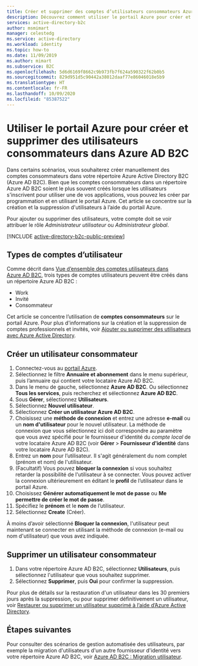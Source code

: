 ```yaml
---
title: Créer et supprimer des comptes d’utilisateurs consommateurs Azure AD B2C dans le portail Azure
description: Découvrez comment utiliser le portail Azure pour créer et supprimer des utilisateurs consommateurs dans votre répertoire Azure AD B2C.
services: active-directory-b2c
author: msmimart
manager: celestedg
ms.service: active-directory
ms.workload: identity
ms.topic: how-to
ms.date: 11/09/2019
ms.author: mimart
ms.subservice: B2C
ms.openlocfilehash: 5d6d6169f8662c9b973fb7f624a590322f62b0b5
ms.sourcegitcommit: 829d951d5c90442a38012daaf77e86046018e5b9
ms.translationtype: HT
ms.contentlocale: fr-FR
ms.lasthandoff: 10/09/2020
ms.locfileid: "85387522"
---
```

# <a name="use-the-azure-portal-to-create-and-delete-consumer-users-in-azure-ad-b2c"></a>Utiliser le portail Azure pour créer et supprimer des utilisateurs consommateurs dans Azure AD B2C

Dans certains scénarios, vous souhaiterez créer manuellement des comptes consommateurs dans votre répertoire Azure Active Directory B2C (Azure AD B2C). Bien que les comptes consommateurs dans un répertoire Azure AD B2C soient le plus souvent créés lorsque les utilisateurs s'inscrivent pour utiliser une de vos applications, vous pouvez les créer par programmation et en utilisant le portail Azure. Cet article se concentre sur la création et la suppression d'utilisateurs à l’aide du portail Azure.

Pour ajouter ou supprimer des utilisateurs, votre compte doit se voir attribuer le rôle  *Administrateur utilisateur* ou *Administrateur global*.

[!INCLUDE [active-directory-b2c-public-preview](../../includes/active-directory-b2c-public-preview.md)]

## <a name="types-of-user-accounts"></a>Types de comptes d’utilisateur

Comme décrit dans [Vue d’ensemble des comptes utilisateurs dans Azure AD B2C](user-overview.md), trois types de comptes utilisateurs peuvent être créés dans un répertoire Azure AD B2C :

* Work
* Invité
* Consommateur

Cet article se concentre l’utilisation de **comptes consommateurs** sur le portail Azure. Pour plus d'informations sur la création et la suppression de comptes professionnels et invités, voir [Ajouter ou supprimer des utilisateurs avec Azure Active Directory](../active-directory/fundamentals/add-users-azure-active-directory.md).

## <a name="create-a-consumer-user"></a>Créer un utilisateur consommateur

1. Connectez-vous au [portail Azure](https://portal.azure.com).
1. Sélectionnez le filtre **Annuaire et abonnement** dans le menu supérieur, puis l’annuaire qui contient votre locataire Azure AD B2C.
1. Dans le menu de gauche, sélectionnez **Azure AD B2C**. Ou sélectionnez **Tous les services**, puis recherchez et sélectionnez **Azure AD B2C**.
1. Sous **Gérer**, sélectionnez **Utilisateurs**.
1. Sélectionnez **Nouvel utilisateur**.
1. Sélectionnez **Créer un utilisateur Azure AD B2C**.
1. Choisissez une **méthode de connexion** et entrez une adresse **e-mail** ou un **nom d'utilisateur** pour le nouvel utilisateur. La méthode de connexion que vous sélectionnez ici doit correspondre au paramètre que vous avez spécifié pour le fournisseur d'identité du *compte local* de votre locataire Azure AD B2C (voir **Gérer** > **Fournisseur d'identité** dans votre locataire Azure AD B2C).
1. Entrez un **nom** pour l’utilisateur. Il s'agit généralement du nom complet (prénom et nom) de l'utilisateur.
1. (Facultatif) Vous pouvez **bloquer la connexion** si vous souhaitez retarder la possibilité de l'utilisateur à se connecter. Vous pouvez activer la connexion ultérieurement en éditant le  **profil** de l’utilisateur dans le portail Azure.
1. Choisissez **Générer automatiquement le mot de passe** ou **Me permettre de créer le mot de passe**.
1. Spécifiez le **prénom** et le **nom** de l’utilisateur.
1. Sélectionnez **Create** (Créer).

À moins d’avoir sélectionné **Bloquer la connexion**, l'utilisateur peut maintenant se connecter en utilisant la méthode de connexion (e-mail ou nom d'utilisateur) que vous avez indiquée.

## <a name="delete-a-consumer-user"></a>Supprimer un utilisateur consommateur

1. Dans votre répertoire Azure AD B2C, sélectionnez **Utilisateurs**, puis sélectionnez l'utilisateur que vous souhaitez supprimer.
1. Sélectionnez **Supprimer**, puis **Oui** pour confirmer la suppression.

Pour plus de détails sur la restauration d'un utilisateur dans les 30 premiers jours après la suppression, ou pour supprimer définitivement un utilisateur, voir [Restaurer ou supprimer un utilisateur supprimé à l’aide d’Azure Active Directory](../active-directory/fundamentals/active-directory-users-restore.md).

## <a name="next-steps"></a>Étapes suivantes

Pour consulter des scénarios de gestion automatisée des utilisateurs, par exemple la migration d'utilisateurs d'un autre fournisseur d'identité vers votre répertoire Azure AD B2C, voir [Azure AD B2C : Migration utilisateur](user-migration.md).
